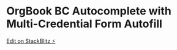 # OrgBook BC Autocomplete with Multi-Credential Form Autofill

[Edit on StackBlitz ⚡️](https://stackblitz.com/edit/js-y5jxtf)
